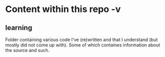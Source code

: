 # Content within this repo -v
## learning
Folder containing various code I've (re)written and that I understand (but mostly did not come up with). Some of which containes information about the source and such.
